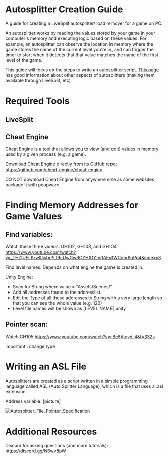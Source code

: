 # Autosplitter Creation Guide
A guide for creating a LiveSplit autosplitter/ load remover for a game on PC.

An autosplitter works by reading the values stored by your game in your computer's memory and executing logic based on these values. For example, an autosplitter can observe the location in memory where the game stores the name of the current level you're in, and can trigger the timer to start when it detects that that value matches the name of the first level of the game.

This guide will focus on the steps to write an autosplitter script. [This page](https://github.com/LiveSplit/LiveSplit.AutoSplitters) has good information about other aspects of autosplitters (making them available through LiveSplit, etc)

# Required Tools

## LiveSplit

## Cheat Engine
Cheat Engine is a tool that allows you to view (and edit) values in memory used by a given process (e.g. a game). 

Download Cheat Engine directly from its GitHub repo: https://github.com/cheat-engine/cheat-engine 

DO NOT download Cheat Engine from anywhere else as some websites package it with poopware.




# Finding Memory Addresses for Game Values

## Find variables:

Watch these three videos: GH102, GH103, and GH104
https://www.youtube.com/watch?v=_THZIUELKrw&list=PLt9cUwGw6CYHfDY-vj1AFxfWCd5r9bPd4&index=3 

Find level names:
Depends on what engine the game is created in.

Unity Engine:
* Scan for String where value = "Assets/Scenes/"
* Add all addresses found to the addresslist.
* Edit the Type of all these addresses to String with a very large length so that you can see the whole value (e.g. 120)
* Level file names will be shown as [LEVEL NAME].unity


## Pointer scan: 

Watch GH105
https://www.youtube.com/watch?v=rBe8Atevd-4&t=332s

important!: change type


# Writing an ASL File
Autosplitters are created as a script written in a simple programming language called ASL (Auto Splitter Language), which is a file that uses a .asl extension.



Address variable: [picture]

![Autosplitter_File_Pointer_Specification](https://user-images.githubusercontent.com/104397629/223018810-32d32c06-0a50-47c6-8a14-b254fa33e94c.PNG)


# Additional Resources

Discord for asking questions (and more tutorials): https://discord.gg/N6wv8pW

